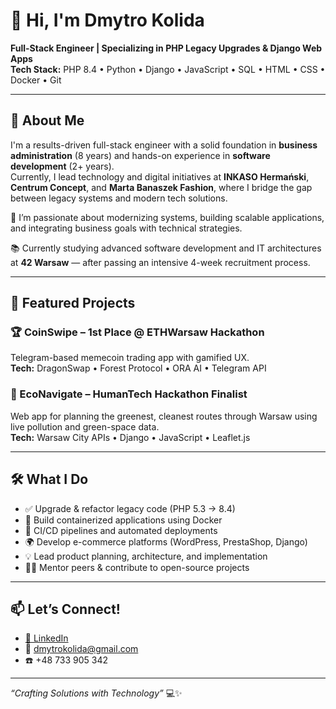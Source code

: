 # 👋 Hi, I'm Dmytro Kolida

**Full-Stack Engineer | Specializing in PHP Legacy Upgrades & Django Web Apps**  
**Tech Stack:** PHP 8.4 • Python • Django • JavaScript • SQL • HTML • CSS • Docker • Git

---

## 💼 About Me

I'm a results-driven full-stack engineer with a solid foundation in **business administration** (8 years) and hands-on experience in **software development** (2+ years).  
Currently, I lead technology and digital initiatives at **INKASO Hermański**, **Centrum Concept**, and **Marta Banaszek Fashion**, where I bridge the gap between legacy systems and modern tech solutions.

🔧 I’m passionate about modernizing systems, building scalable applications, and integrating business goals with technical strategies.

📚 Currently studying advanced software development and IT architectures at **42 Warsaw** — after passing an intensive 4-week recruitment process.

---

## 🚀 Featured Projects

### 🏆 CoinSwipe – 1st Place @ ETHWarsaw Hackathon  
Telegram-based memecoin trading app with gamified UX.  
**Tech:** DragonSwap • Forest Protocol • ORA AI • Telegram API

### 🌱 EcoNavigate – HumanTech Hackathon Finalist  
Web app for planning the greenest, cleanest routes through Warsaw using live pollution and green-space data.  
**Tech:** Warsaw City APIs • Django • JavaScript • Leaflet.js

---

## 🛠️ What I Do

- ✅ Upgrade & refactor legacy code (PHP 5.3 → 8.4)
- 🐳 Build containerized applications using Docker
- 🔄 CI/CD pipelines and automated deployments
- 🌍 Develop e-commerce platforms (WordPress, PrestaShop, Django)
- 💡 Lead product planning, architecture, and implementation
- 🧑‍🏫 Mentor peers & contribute to open-source projects

---

## 📫 Let’s Connect!

- [🔗 LinkedIn](https://www.linkedin.com/in/dmytro-kolida/)  
- 📧 dmytrokolida@gmail.com  
- ☎️ +48 733 905 342  

---

*“Crafting Solutions with Technology”* 💻✨
